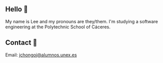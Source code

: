 ## Hello 👋
My name is Lee and my pronouns are they/them.
I'm studying a software engineering at the Polytechnic School of Cáceres. 

## Contact 📳
Email: jchongoj@alumnos.unex.es
